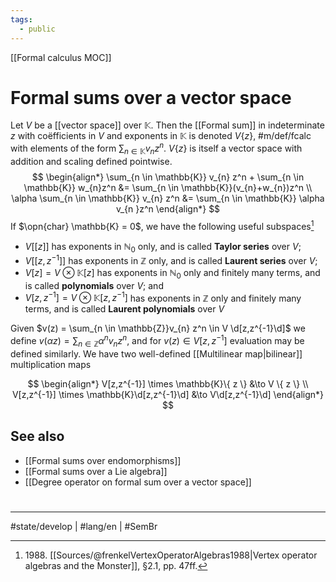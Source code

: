 ```yaml
---
tags:
  - public
---
```

[[Formal calculus MOC]]
# Formal sums over a vector space

Let $V$ be a [[vector space]] over $\mathbb{K}$.
Then the [[Formal sum]] in indeterminate $z$ with coëfficients in $V$ and exponents in $\mathbb{K}$ is denoted $V \{ z \}$, #m/def/fcalc 
with elements of the form $\sum_{n \in \mathbb{K}} v_{n} z^n$.
$V \{ z \}$ is itself a vector space with addition and scaling defined pointwise.
$$
\begin{align*}
\sum_{n \in \mathbb{K}} v_{n} z^n + \sum_{n \in \mathbb{K}} w_{n}z^n &= \sum_{n \in \mathbb{K}}(v_{n}+w_{n})z^n \\
\alpha \sum_{n \in \mathbb{K}} v_{n} z^n &= \sum_{n \in \mathbb{K}} \alpha v_{n }z^n
\end{align*}
$$
If $\opn{char} \mathbb{K} = 0$, we have the following useful subspaces[^1988]

- $V[[z]]$ has exponents in $\mathbb{N}_{0}$ only, and is called **Taylor series** over $V$;
- $V[[z, z^{-1}]]$ has exponents in $\mathbb{Z}$ only, and is called **Laurent series** over $V$;
- $V[z] = V \otimes \mathbb{K}[z]$ has exponents in $\mathbb{N}_{0}$ only and finitely many terms, and is called **polynomials** over $V$; and
- $V[z,z^{-1}] = V \otimes \mathbb{K}[z,z^{-1}]$ has exponents in $\mathbb{Z}$ only and finitely many terms, and is called **Laurent polynomials** over $V$

Given $v(z) = \sum_{n \in \mathbb{Z}}v_{n} z^n \in V \d[z,z^{-1}\d]$ we define $v(\alpha z) = \sum_{n \in \mathbb{Z}} \alpha^nv_{n}z^n$,
and for $v(z) \in V[z,z^{-1}]$ evaluation may be defined similarly.
We have two well-defined [[Multilinear map|bilinear]] multiplication maps

$$
\begin{align*}
V[z,z^{-1}] \times \mathbb{K}\{ z \} &\to V \{ z \} \\
V[z,z^{-1}] \times \mathbb{K}\d[z,z^{-1}\d] &\to V\d[z,z^{-1}\d]
\end{align*}
$$

  [^1988]: 1988\. [[Sources/@frenkelVertexOperatorAlgebras1988|Vertex operator algebras and the Monster]], §2.1, pp. 47ff.

## See also

- [[Formal sums over endomorphisms]]
- [[Formal sums over a Lie algebra]]
- [[Degree operator on formal sum over a vector space]]


#
---
#state/develop | #lang/en | #SemBr
